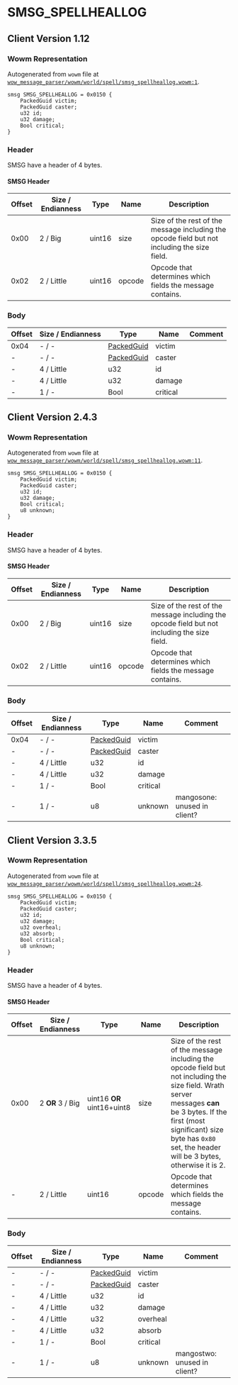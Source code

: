 # SMSG_SPELLHEALLOG

## Client Version 1.12

### Wowm Representation

Autogenerated from `wowm` file at [`wow_message_parser/wowm/world/spell/smsg_spellheallog.wowm:1`](https://github.com/gtker/wow_messages/tree/main/wow_message_parser/wowm/world/spell/smsg_spellheallog.wowm#L1).
```rust,ignore
smsg SMSG_SPELLHEALLOG = 0x0150 {
    PackedGuid victim;
    PackedGuid caster;
    u32 id;
    u32 damage;
    Bool critical;
}
```
### Header

SMSG have a header of 4 bytes.

#### SMSG Header

| Offset | Size / Endianness | Type   | Name   | Description |
| ------ | ----------------- | ------ | ------ | ----------- |
| 0x00   | 2 / Big           | uint16 | size   | Size of the rest of the message including the opcode field but not including the size field.|
| 0x02   | 2 / Little        | uint16 | opcode | Opcode that determines which fields the message contains.|

### Body

| Offset | Size / Endianness | Type | Name | Comment |
| ------ | ----------------- | ---- | ---- | ------- |
| 0x04 | - / - | [PackedGuid](../types/packed-guid.md) | victim |  |
| - | - / - | [PackedGuid](../types/packed-guid.md) | caster |  |
| - | 4 / Little | u32 | id |  |
| - | 4 / Little | u32 | damage |  |
| - | 1 / - | Bool | critical |  |

## Client Version 2.4.3

### Wowm Representation

Autogenerated from `wowm` file at [`wow_message_parser/wowm/world/spell/smsg_spellheallog.wowm:11`](https://github.com/gtker/wow_messages/tree/main/wow_message_parser/wowm/world/spell/smsg_spellheallog.wowm#L11).
```rust,ignore
smsg SMSG_SPELLHEALLOG = 0x0150 {
    PackedGuid victim;
    PackedGuid caster;
    u32 id;
    u32 damage;
    Bool critical;
    u8 unknown;
}
```
### Header

SMSG have a header of 4 bytes.

#### SMSG Header

| Offset | Size / Endianness | Type   | Name   | Description |
| ------ | ----------------- | ------ | ------ | ----------- |
| 0x00   | 2 / Big           | uint16 | size   | Size of the rest of the message including the opcode field but not including the size field.|
| 0x02   | 2 / Little        | uint16 | opcode | Opcode that determines which fields the message contains.|

### Body

| Offset | Size / Endianness | Type | Name | Comment |
| ------ | ----------------- | ---- | ---- | ------- |
| 0x04 | - / - | [PackedGuid](../types/packed-guid.md) | victim |  |
| - | - / - | [PackedGuid](../types/packed-guid.md) | caster |  |
| - | 4 / Little | u32 | id |  |
| - | 4 / Little | u32 | damage |  |
| - | 1 / - | Bool | critical |  |
| - | 1 / - | u8 | unknown | mangosone: unused in client? |

## Client Version 3.3.5

### Wowm Representation

Autogenerated from `wowm` file at [`wow_message_parser/wowm/world/spell/smsg_spellheallog.wowm:24`](https://github.com/gtker/wow_messages/tree/main/wow_message_parser/wowm/world/spell/smsg_spellheallog.wowm#L24).
```rust,ignore
smsg SMSG_SPELLHEALLOG = 0x0150 {
    PackedGuid victim;
    PackedGuid caster;
    u32 id;
    u32 damage;
    u32 overheal;
    u32 absorb;
    Bool critical;
    u8 unknown;
}
```
### Header

SMSG have a header of 4 bytes.

#### SMSG Header

| Offset | Size / Endianness | Type   | Name   | Description |
| ------ | ----------------- | ------ | ------ | ----------- |
| 0x00   | 2 **OR** 3 / Big           | uint16 **OR** uint16+uint8 | size | Size of the rest of the message including the opcode field but not including the size field. Wrath server messages **can** be 3 bytes. If the first (most significant) size byte has `0x80` set, the header will be 3 bytes, otherwise it is 2.|
| -      | 2 / Little| uint16 | opcode | Opcode that determines which fields the message contains. |

### Body

| Offset | Size / Endianness | Type | Name | Comment |
| ------ | ----------------- | ---- | ---- | ------- |
| - | - / - | [PackedGuid](../types/packed-guid.md) | victim |  |
| - | - / - | [PackedGuid](../types/packed-guid.md) | caster |  |
| - | 4 / Little | u32 | id |  |
| - | 4 / Little | u32 | damage |  |
| - | 4 / Little | u32 | overheal |  |
| - | 4 / Little | u32 | absorb |  |
| - | 1 / - | Bool | critical |  |
| - | 1 / - | u8 | unknown | mangostwo: unused in client? |

